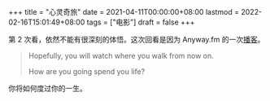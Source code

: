 +++
title = "心灵奇旅"
date = 2021-04-11T00:00:00+08:00
lastmod = 2022-02-16T15:01:49+08:00
tags = ["电影"]
draft = false
+++

第 2 次看，依然不能有很深刻的体悟。这次回看是因为 Anyway.fm
的一次[播客](https://anyway.fm/soul-movie/)。

> Hopefully, you will watch where you walk from now on.
>
> How are you going spend you life?

你将如何度过你的一生。